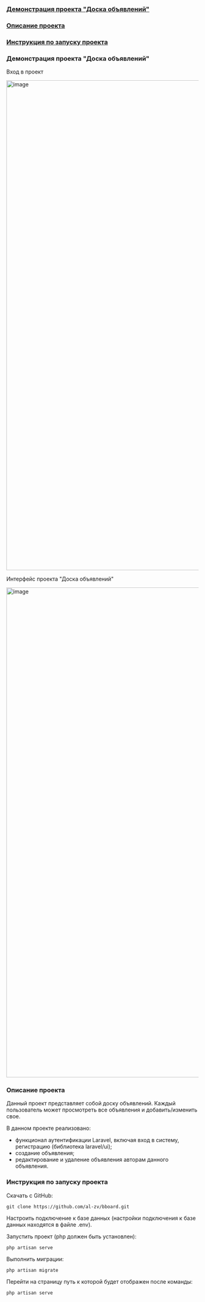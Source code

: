 ### [Демонстрация проекта "Доска объявлений"](#1)
### [Описание проекта](#2)
### [Инструкция по запуску проекта](#3)

### <a name="1">Демонстрация проекта "Доска объявлений"</a>

Вход в проект

<img width="1280" alt="image" src="https://user-images.githubusercontent.com/63869857/202278696-8e35f0ae-db8e-41b1-bd5d-e070429a3378.png">

Интерфейс проекта "Доска объявлений"

<img width="1280" alt="image" src="https://user-images.githubusercontent.com/63869857/202280075-b54a11ba-c450-40fa-a561-e6905b370f59.png">

### <a name="2">Описание проекта</a>

Данный проект представляет собой доску объявлений. Каждый пользователь может просмотреть все объявления и добавить/изменить свое.

В данном проекте реализовано:

- функционал аутентификации Laravel, включая вход в систему, регистрацию (библиотека laravel/ui);
- создание объявления;
- редактирование и удаление объявления авторам данного объявления.

### <a name="3">Инструкция по запуску проекта</a> 

Скачать с GitHub:

    git clone https://github.com/al-zv/bboard.git
    
Настроить подключение к базе данных (настройки подключения к базе данных находятся в файле .env).    
    
Запустить проект (php должен быть установлен):

    php artisan serve

Выполнить миграции:

    php artisan migrate

Перейти на страницу путь к которой будет отображен после команды:

    php artisan serve
